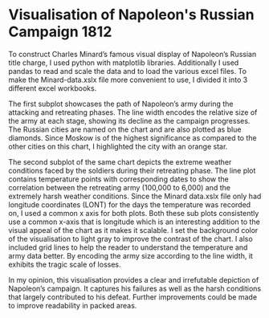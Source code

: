 # Visualisation of Napoleon's Russian Campaign 1812
To construct Charles Minard’s famous visual display of Napoleon’s Russian title charge, I used python with matplotlib libraries. Additionally I used pandas to read and scale the data and to load the various excel files. To make the Minard-data.xslx file more convenient to use, I divided it into 3 different excel workbooks. 

The first subplot showcases the path of Napoleon’s army during the attacking and retreating phases. The line width encodes the relative size of the army at each stage, showing its decline as the campaign progresses. The Russian cities are named on the chart and are also plotted as blue diamonds. Since Moskow is of the highest significance as compared to the other cities on this chart, I highlighted the city with an orange star. 

The second subplot of the same chart depicts the extreme weather conditions faced by the soldiers during their retreating phase. The line plot contains temperature points with corresponding dates to show the correlation between the retreating army (100,000 to 6,000) and the extremely harsh weather conditions. Since the Minard data.xslx file only had longitude coordinates (LONT) for the days the temperature was recorded on, I used a common x axis for both plots. Both these sub plots consistently use a common x-axis that is longitude which is an interesting addition to the visual appeal of the chart as it makes it scalable. I set the background color of the visualisation to light gray to improve the contrast of the chart. I also included grid lines to help the reader to understand the temperature and army data better. By encoding the army size according to the line width, it exhibits the tragic scale of losses. 

In my opinion, this visualisation provides a clear and irrefutable depiction of Napoleon’s campaign. It captures his failures as well as the harsh conditions that largely contributed to his defeat. Further improvements could be made to improve readability in packed areas.
